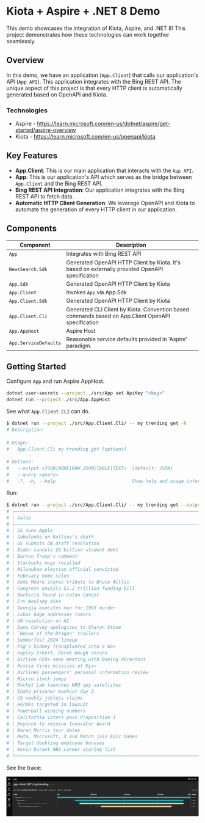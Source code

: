 # Kiota + Aspire + .NET 8 Demo

This demo showcases the integration of Kiota, Aspire, and .NET 8! This project demonstrates how these technologies can work together seamlessly.

## Overview

In this demo, we have an application (`App.Client`) that calls our application's API (`App API`). This application integrates with the Bing REST API. The unique aspect of this project is that every HTTP client is automatically generated based on OpenAPI and Kiota.

### Technologies

- Aspire - <https://learn.microsoft.com/en-us/dotnet/aspire/get-started/aspire-overview>
- Kiota - <https://learn.microsoft.com/en-us/openapi/kiota>


## Key Features

- **App.Client**: This is our main application that interacts with the `App API`.
- **App**: This is our application's API which serves as the bridge between `App.Client` and the Bing REST API.
- **Bing REST API Integration**: Our application integrates with the Bing REST API to fetch data.
- **Automatic HTTP Client Generation**: We leverage OpenAPI and Kiota to automate the generation of every HTTP client in our application.

## Components

| Component | Description |
| --- | --- |
| `App` | Integrates with Bing REST API |
| `NewsSearch.Sdk` | Generated OpenAPI HTTP Client by Kiota. It's based on externally provided OpenAPI specification |
| `App.Sdk` | Generated OpenAPI HTTP Client by Kiota |
| `App.Client` | Invokes `App` via App.Sdk |
| `App.Client.Sdk` | Generated OpenAPI HTTP Client by Kiota |
| `App.Client.Cli` | Generated CLI Client by Kiota. Convention based commands based on App.Client OpenAPI specification|
| `App.AppHost` | Aspire Host |
| `App.ServiceDefaults` | Reasonable service defaults provided in 'Aspire' paradigm. |

## Getting Started

Configure `App` and run Aspire AppHost.

```bash
dotnet user-secrets --project ./src/App set ApiKey "<key>"
dotnet run --project ./src/App.AppHost
```

See what `App.Client.CLI` can do.

```bash
$ dotnet run --project ./src/App.Client.Cli/ -- my trending get -h
# Description:

# Usage:
#   App.Client.Cli my trending get [options]

# Options:
#   --output <JSON|NONE|RAW_JSON|TABLE|TEXT>  [default: JSON]
#   --query <query>
#   -?, -h, --help                            Show help and usage information
```

Run:

```bash
$ dotnet run --project ./src/App.Client.Cli/ -- my trending get --output TABLE
# ┌───────────────────────────────────────────────────────────────────────────────────┐
# │ Value                                                                             │
# ├───────────────────────────────────────────────────────────────────────────────────┤
# │ US sues Apple                                                                     │
# │ Sabalenka on Koltsov's death                                                      │
# │ US submits UN draft resolution                                                    │
# │ Biden cancels $6 billion student debt                                             │
# │ Barron Trump's comment                                                            │
# │ Starbucks mugs recalled                                                           │
# │ Milwaukee election official convicted                                             │
# │ February home sales                                                               │
# │ Demi Moore shares tribute to Bruce Willis                                         │
# │ Congress unveils $1.2 trillion funding bill                                       │
# │ Bacteria found in colon cancer                                                    │
# │ Erv Woolsey dies                                                                  │
# │ Georgia executes man for 1993 murder                                              │
# │ Lukas Gage addresses rumors                                                       │
# │ UN resolution on AI                                                               │
# │ Dana Carvey apologizes to Sharon Stone                                            │
# │ `House of the Dragon' trailers                                                    │
# │ Summerfest 2024 lineup                                                            │
# │ Pig's kidney transplanted into a man                                              │
# │ Hayley Erbert, Derek Hough return                                                 │
# │ Airline CEOs seek meeting with Boeing directors                                   │
# │ Russia fires missiles at Kyiv                                                     │
# │ Airlines passengers' personal information review                                  │
# │ Micron stock jumps                                                                │
# │ Rocket Lab launches NRO spy satellites                                            │
# │ Idaho prisoner manhunt day 2                                                      │
# │ US weekly jobless claims                                                          │
# │ Hermès targeted in lawsuit                                                        │
# │ Powerball winning numbers                                                         │
# │ California voters pass Proposition 1                                              │
# │ Beyoncé to receive Innovator Award                                                │
# │ Maren Morris tour dates                                                           │
# │ Meta, Microsoft, X and Match join Epic Games                                      │
# │ Target doubling employee bonuses                                                  │
# │ Kevin Durant NBA career scoring list                                              │
# └───────────────────────────────────────────────────────────────────────────────────┘
```

See the trace:

![trace-example](./assets/trace-example.png)
